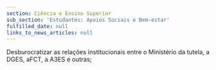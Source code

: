 ```yaml
---
section: Ciência e Ensino Superior
sub_section: 'Estudantes: Apoios Sociais e Bem-estar'
fulfilled_date: null
links_to_news_articles: null
---
```


Desburocratizar as relações institucionais entre o Ministério da tutela, a DGES, aFCT, a A3ES e outras;